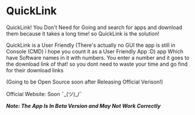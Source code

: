 # QuickLink

QuickLink! You Don't Need for Going and search for apps and download them because it takes a long time! so QuickLink is the solution!

QuickLink is a User Friendly (There's actually no GUI the app is still in Console (CMD) i hope you count it as a User Friendly App :D) app Which have Software names in it with numbers. You enter a number and it goes to the download link of that! so you dont need to waste your time and go find for their download links

(Going to be Open Source soon after Releasing Official Verison!)

Official Website: Soon ¯\_(ツ)_/¯

***Note: The App Is In Beta Version and May Not Work Correctly***
